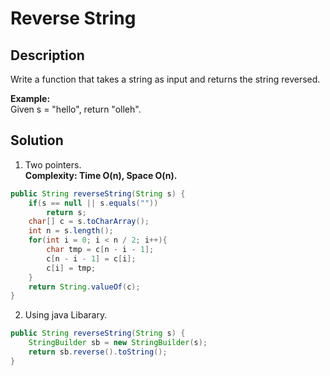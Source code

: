 # Reverse String
## Description
Write a function that takes a string as input and returns the string reversed.  

**Example:**  
Given s = "hello", return "olleh".  

## Solution
1. Two pointers.  
**Complexity: Time O(n), Space O(n).**  
```java
public String reverseString(String s) {
    if(s == null || s.equals(""))
        return s;
    char[] c = s.toCharArray();
    int n = s.length();
    for(int i = 0; i < n / 2; i++){
        char tmp = c[n - i - 1];
        c[n - i - 1] = c[i];
        c[i] = tmp;
    }
    return String.valueOf(c);
}
```
2. Using java Libarary.  
```java
public String reverseString(String s) {
    StringBuilder sb = new StringBuilder(s);
    return sb.reverse().toString();
}
```
